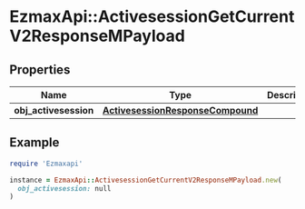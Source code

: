 # EzmaxApi::ActivesessionGetCurrentV2ResponseMPayload

## Properties

| Name | Type | Description | Notes |
| ---- | ---- | ----------- | ----- |
| **obj_activesession** | [**ActivesessionResponseCompound**](ActivesessionResponseCompound.md) |  |  |

## Example

```ruby
require 'Ezmaxapi'

instance = EzmaxApi::ActivesessionGetCurrentV2ResponseMPayload.new(
  obj_activesession: null
)
```

